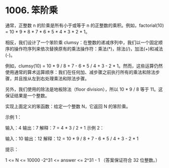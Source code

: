 # 1006. 笨阶乘
  通常，正整数 n 的阶乘是所有小于或等于 n 的正整数的乘积。例如，factorial(10) = 10 * 9 * 8 * 7 * 6 * 5 * 4 * 3 * 2 * 1。
  
  相反，我们设计了一个笨阶乘 clumsy：在整数的递减序列中，我们以一个固定顺序的操作符序列来依次替换原有的乘法操作符：乘法(*)，除法(/)，加法(+)和减法(-)。
  
  例如，clumsy(10) = 10 * 9 / 8 + 7 - 6 * 5 / 4 + 3 - 2 * 1。然而，这些运算仍然使用通常的算术运算顺序：我们在任何加、减步骤之前执行所有的乘法和除法步骤，并且按从左到右处理乘法和除法步骤。
  
  另外，我们使用的除法是地板除法（floor division），所以 10 * 9 / 8 等于 11。这保证结果是一个整数。
  
  实现上面定义的笨函数：给定一个整数 N，它返回 N 的笨阶乘。
  
   
  
  示例 1：
  
  输入：4
  输出：7
  解释：7 = 4 * 3 / 2 + 1
  示例 2：
  
  输入：10
  输出：12
  解释：12 = 10 * 9 / 8 + 7 - 6 * 5 / 4 + 3 - 2 * 1
   
  
  提示：
  
  1 <= N <= 10000
  -2^31 <= answer <= 2^31 - 1  （答案保证符合 32 位整数。）
